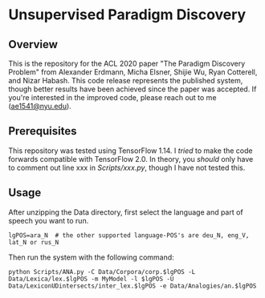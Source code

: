 # Unsupervised Paradigm Discovery

## Overview

This is the repository for the ACL 2020 paper "The Paradigm Discovery Problem" from Alexander Erdmann, Micha Elsner, Shijie Wu, Ryan Cotterell, and Nizar Habash. This code release represents the published system, though better results have been achieved since the paper was accepted. If you're interested in the improved code, please reach out to me (ae1541@nyu.edu).

## Prerequisites

This repository was tested using TensorFlow 1.14. I *tried* to make the code forwards compatible with TensorFlow 2.0. In theory, you *should* only have to comment out line xxx in *Scripts/xxx.py*, though I have not tested this.

## Usage

After unzipping the Data directory, first select the language and part of speech you want to run.

```
lgPOS=ara_N  # the other supported language-POS's are deu_N, eng_V, lat_N or rus_N
```

Then run the system with the following command: 

```
python Scripts/ANA.py -C Data/Corpora/corp.$lgPOS -L Data/Lexica/lex.$lgPOS -m MyModel -l $lgPOS -U Data/LexiconUDintersects/inter_lex.$lgPOS -e Data/Analogies/an.$lgPOS
```

